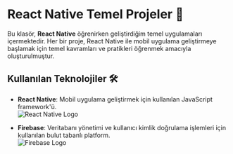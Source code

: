 # React Native Temel Projeler 🚀

Bu klasör, **React Native** öğrenirken geliştirdiğim temel uygulamaları içermektedir. Her bir proje, React Native ile mobil uygulama geliştirmeye başlamak için temel kavramları ve pratikleri öğrenmek amacıyla oluşturulmuştur.

## Kullanılan Teknolojiler 🛠️

- **React Native**: Mobil uygulama geliştirmek için kullanılan JavaScript framework'ü.  
  ![React Native Logo](https://reactnative.dev/img/header_logo.svg)

- **Firebase**: Veritabanı yönetimi ve kullanıcı kimlik doğrulama işlemleri için kullanılan bulut tabanlı platform.  
  ![Firebase Logo](https://www.gstatic.com/devrel-devsite/prod/v3850818d00b51a46da2fc6b68a61fa95c90bbd9f1b2e8abef287b3980b3d358b/firebase/images/lockup.png)
